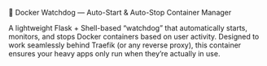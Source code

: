 🐋 Docker Watchdog — Auto-Start & Auto-Stop Container Manager

A lightweight Flask + Shell-based “watchdog” that automatically starts, monitors, and stops Docker containers based on user activity.
Designed to work seamlessly behind Traefik (or any reverse proxy), this container ensures your heavy apps only run when they’re actually in use.
